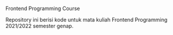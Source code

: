 Frontend Programming Course

Repository ini berisi kode untuk mata kuliah Frontend Programming 2021/2022 semester genap.